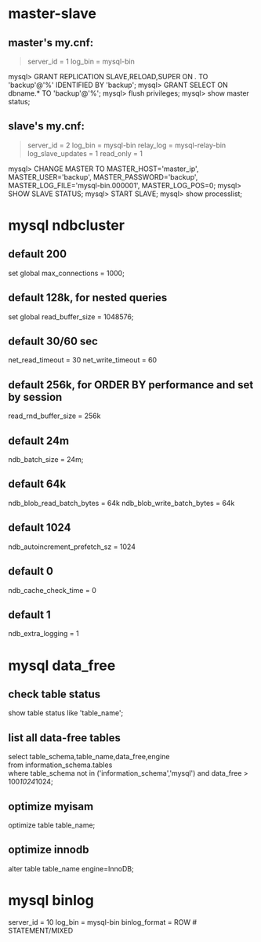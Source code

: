 
master-slave
=============

## master's my.cnf:

>server_id          = 1
>log_bin            = mysql-bin

mysql> GRANT REPLICATION SLAVE,RELOAD,SUPER ON *.* TO 'backup'@'%' 
    IDENTIFIED BY 'backup';
mysql> GRANT SELECT ON dbname.* TO 'backup'@'%';
mysql> flush privileges;
mysql> show master status;


## slave's my.cnf:
>server_id          = 2
>log_bin            = mysql-bin
>relay_log          = mysql-relay-bin
>log_slave_updates  = 1
>read_only          = 1

mysql> CHANGE MASTER TO MASTER_HOST='master_ip', 
    MASTER_USER='backup', MASTER_PASSWORD='backup',
    MASTER_LOG_FILE='mysql-bin.000001', MASTER_LOG_POS=0;
mysql> SHOW SLAVE STATUS;
mysql> START SLAVE;
mysql> show processlist;


mysql ndbcluster
================

## default 200
set global max_connections = 1000; 
## default 128k, for nested queries
set global read_buffer_size = 1048576;

## default 30/60 sec
net_read_timeout = 30
net_write_timeout = 60
## default 256k, for ORDER BY performance and set by session
read_rnd_buffer_size = 256k

## default 24m
ndb_batch_size = 24m;
## default 64k
ndb_blob_read_batch_bytes = 64k
ndb_blob_write_batch_bytes = 64k
## default 1024
ndb_autoincrement_prefetch_sz = 1024
## default 0
ndb_cache_check_time = 0
## default 1
ndb_extra_logging = 1



mysql data_free
===============

## check table status
show table status like 'table_name';

## list all data-free tables
select table_schema,table_name,data_free,engine \
from information_schema.tables \
where table_schema not in ('information_schema','mysql') and data_free > 100*1024*1024;

## optimize myisam
optimize table table_name;

## optimize innodb
alter table table_name engine=InnoDB;



mysql binlog
============

 server_id = 10
 log_bin = mysql-bin
 binlog_format = ROW # STATEMENT/MIXED 


